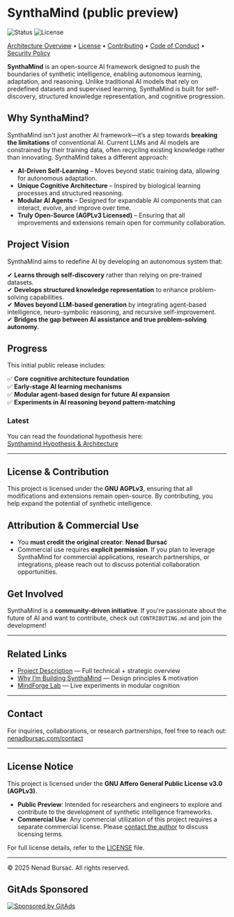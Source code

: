 <!-- GitAds-Verify: 2MUZVYIXUIMDP7AEHYL2PP21RM1PG12H -->
# SynthaMind (public preview)

![Status](https://img.shields.io/badge/status-in_development-yellow) ![License](https://img.shields.io/badge/license-AGPLv3-blue)

[Architecture Overview](./docs/ARCHITECTURE.md) • [License](./LICENSE) • [Contributing](./docs/CONTRIBUTING.md) • [Code of Conduct](./docs/CODE_OF_CONDUCT.md) • [Security Policy](./docs/SECURITY.md)

**SynthaMind** is an open-source AI framework designed to push the boundaries of synthetic intelligence, enabling autonomous learning, adaptation, and reasoning. Unlike traditional AI models that rely on predefined datasets and supervised learning, SynthaMind is built for self-discovery, structured knowledge representation, and cognitive progression.

## Why SynthaMind?

SynthaMind isn't just another AI framework—it’s a step towards **breaking the limitations** of conventional AI. Current LLMs and AI models are constrained by their training data, often recycling existing knowledge rather than innovating. SynthaMind takes a different approach:

- **AI-Driven Self-Learning** – Moves beyond static training data, allowing for autonomous adaptation.
- **Unique Cognitive Architecture** – Inspired by biological learning processes and structured reasoning.
- **Modular AI Agents** – Designed for expandable AI components that can interact, evolve, and improve over time.
- **Truly Open-Source (AGPLv3 Licensed)** – Ensuring that all improvements and extensions remain open for community collaboration.

## Project Vision

SynthaMind aims to redefine AI by developing an autonomous system that:

✔ **Learns through self-discovery** rather than relying on pre-trained datasets.  
✔ **Develops structured knowledge representation** to enhance problem-solving capabilities.  
✔ **Moves beyond LLM-based generation** by integrating agent-based intelligence, neuro-symbolic reasoning, and recursive self-improvement.  
✔ **Bridges the gap between AI assistance and true problem-solving autonomy.**

## Progress

This initial public release includes:

✅ **Core cognitive architecture foundation**  
✅ **Early-stage AI learning mechanisms**  
✅ **Modular agent-based design for future AI expansion**  
✅ **Experiments in AI reasoning beyond pattern-matching**

### Latest

You can read the foundational hypothesis here:  
[Synthamind Hypothesis & Architecture](https://nenadbursac.com/articles/synthamind-hypothesis-architecture)

---

## License & Contribution

This project is licensed under the **GNU AGPLv3**, ensuring that all modifications and extensions remain open-source. By contributing, you help expand the potential of synthetic intelligence.

## Attribution & Commercial Use

- You **must credit the original creator**: **Nenad Bursać**
- Commercial use requires **explicit permission**. If you plan to leverage SynthaMind for commercial applications, research partnerships, or integrations, please reach out to discuss potential collaboration opportunities.

## Get Involved

SynthaMind is a **community-driven initiative**. If you're passionate about the future of AI and want to contribute, check out `CONTRIBUTING.md` and join the development!

---

## Related Links

- [Project Description](https://nenadbursac.com/projects/synthamind) — Full technical + strategic overview  
- [Why I’m Building SynthaMind](https://nenadbursac.com/articles/why-synthamind) — Design principles & motivation
- [MindForge Lab](https://nenadbursac.com/lab) — Live experiments in modular cognition

---

## Contact

For inquiries, collaborations, or research partnerships, feel free to reach out:
[nenadbursac.com/contact](https://nenadbursac.com/contact)

---

## License Notice

This project is licensed under the **GNU Affero General Public License v3.0 (AGPLv3)**.

- **Public Preview**: Intended for researchers and engineers to explore and contribute to the development of synthetic intelligence frameworks.  
- **Commercial Use**: Any commercial utilization of this project requires a separate commercial license. Please [contact the author](https://nenadbursac.com/contact) to discuss licensing terms.

For full license details, refer to the [LICENSE](https://github.com/nbursa/SynthaMind/blob/main/LICENSE) file.  

---

© 2025 Nenad Bursać. All rights reserved.

## GitAds Sponsored
[![Sponsored by GitAds](https://gitads.dev/v1/ad-serve?source=nbursa/synthamind@github)](https://gitads.dev/v1/ad-track?source=nbursa/synthamind@github)
